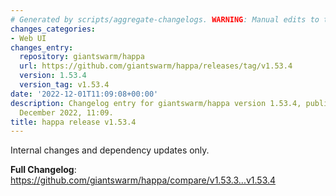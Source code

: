 ```yaml
---
# Generated by scripts/aggregate-changelogs. WARNING: Manual edits to this files will be overwritten.
changes_categories:
- Web UI
changes_entry:
  repository: giantswarm/happa
  url: https://github.com/giantswarm/happa/releases/tag/v1.53.4
  version: 1.53.4
  version_tag: v1.53.4
date: '2022-12-01T11:09:08+00:00'
description: Changelog entry for giantswarm/happa version 1.53.4, published on 01
  December 2022, 11:09.
title: happa release v1.53.4
---
```


Internal changes and dependency updates only.

**Full Changelog**: https://github.com/giantswarm/happa/compare/v1.53.3...v1.53.4
